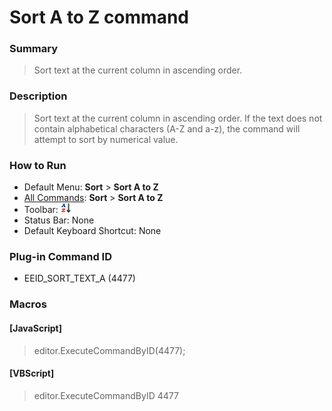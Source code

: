 # Sort A to Z command

### Summary

> Sort text at the current column in ascending order.

### Description

> Sort text at the current column in ascending order. If the text does not contain alphabetical characters (A-Z and a-z), the command will attempt to sort by numerical value.

### How to Run

- Default Menu: **Sort** \> **Sort A to Z**
- [All Commands](../tools/all_commands): **Sort** \> **Sort A to Z**
- Toolbar: ![](../../images/sortinga-z.gif)
- Status Bar: None
- Default Keyboard Shortcut: None

### Plug-in Command ID

- EEID\_SORT\_TEXT\_A (4477)

### Macros

#### \[JavaScript\]

> editor.ExecuteCommandByID(4477);

#### \[VBScript\]

> editor.ExecuteCommandByID 4477
